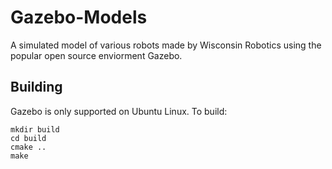 # Gazebo-Models
A simulated model of various robots made by Wisconsin Robotics using the popular open source enviorment Gazebo.


## Building
Gazebo is only supported on Ubuntu Linux. To build:

```
mkdir build
cd build
cmake ..
make
```
